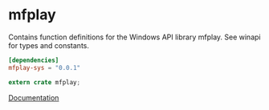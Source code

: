 # mfplay #
Contains function definitions for the Windows API library mfplay. See winapi for types and constants.

```toml
[dependencies]
mfplay-sys = "0.0.1"
```

```rust
extern crate mfplay;
```

[Documentation](https://retep998.github.io/doc/mfplay/)
